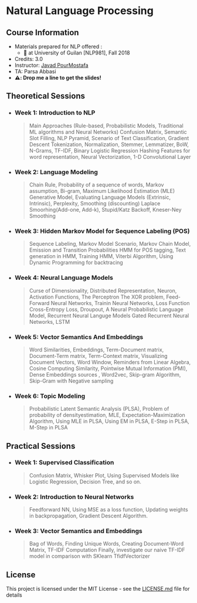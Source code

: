 # Natural Language Processing

## Course Information

* Materials prepared for NLP offered :
    * :round_pushpin: at University of Guilan [NLP981], Fall 2018
* Credits: 3.0
* Instructor: [Javad PourMostafa](https://javad.pourmostafa.com)
* TA: Parsa Abbasi
* <b>:warning:: Drop me a line to get the slides!</b>

## Theoretical Sessions

* ### Week 1: Introduction to NLP
  > Main Approaches (Rule-based, Probabilistic Models, Traditional ML algorithms and Neural Networks)
  > Confusion Matrix, Semantic Slot Filling, NLP Pyramid, Scenario of Text Classification, Gradient Descent
  > Tokenization, Normalization, Stemmer, Lemmatizer, BoW, N-Grams, TF-IDF, Binary Logistic Regression
  > Hashing Features for word representation, Neural Vectorization, 1-D Convolutional Layer

* ### Week 2: Language Modeling
  > Chain Rule, Probability of a sequence of words, Markov assumption, Bi-gram, Maximum Likelihood Estimation (MLE)
  > Generative Model, Evaluating Language Models (Extrinsic, Intrinsic), Perplexity, Smoothing (discounting)
  > Laplace Smoorhing(Add-one, Add-k), Stupid/Katz Backoff, Kneser-Ney Smoothing

* ### Week 3: Hidden Markov Model for Sequence Labeling (POS)
  > Sequence Labeling, Markov Model Scenario, Markov Chain Model, Emission and Transition Probabilities
  > HMM for POS tagging, Text generation in HMM, Training HMM, Viterbi Algorithm, Using Dynamic Programming for backtracing

* ### Week 4: Neural Language Models
  > Curse of Dimensionality, Distributed Representation, Neuron, Activation Functions, The Perceptron
  > The XOR problem, Feed-Forward Neural Networks, Trainin Neural Networks, Loss Function
  > Cross-Entropy Loss, Droupout, A Neural Probabilistic Language Model, Recurrent Neural Languge Models
  > Gated Recurrent Neural Networks, LSTM
  
* ### Week 5: Vector Semantics And Embeddings
  > Word Similarities, Embeddings, Term-Document matrix, Document-Term matrix, Term-Context matrix, Visualizing Document Vectors, Word Window, Reminders from Linear Algebra, Cosine Computing Similarity, Pointwise Mutual Information (PMI),
  Dense Embeddings sources , Word2vec, Skip-gram Algorithm, Skip-Gram with Negative sampling
  
* ### Week 6: Topic Modeling
  > Probabilistic Latent Semantic Analysis (PLSA), Problem of probability of densityestimation, MLE, Expectation-Maximization Algorithm, Using MLE in PLSA, Using EM in PLSA, E-Step in PLSA, M-Step in PLSA
  
## Practical Sessions

* ### Week 1: Supervised Classification
  > Confusion Matrix, Whisker Plot, Using Supervised Models like Logistic Regression, Decision Tree, and so on.

* ### Week 2: Introduction to Neural Networks
  > Feedforward NN, Using MSE as a loss function, Updating weights in backpropagation, Gradient Descent Algorithm.

* ### Week 3: Vector Semantics and Embeddings
  > Bag of Words, Finding Unique Words, Creating Document-Word Matrix, TF-IDF Computation
  Finally, investigate our naive TF-IDF model in comparison with SKlearn TfidfVectorizer

## License

This project is licensed under the MIT License - see the [LICENSE.md](LICENSE.md) file for details


